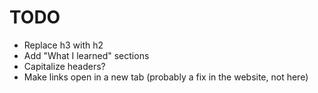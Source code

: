 # TODO

* Replace h3 with h2
* Add "What I learned" sections
* Capitalize headers?
* Make links open in a new tab (probably a fix in the website, not here)

